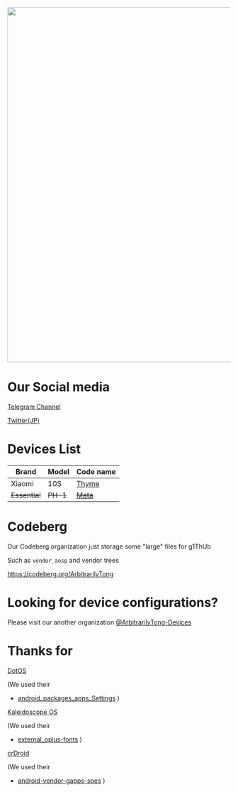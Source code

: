 <div align="center">
<img src="https://github.com/ArbitrarilyTong/.github/raw/main/ReadmeBlock-v3.png" width=800px>
</div>

# Our Social media
[Telegram Channel](https://t.me/ArbitrarilyTong)

[Twitter(JP)](https://twitter.com/Ninni_kiri_jp)

# Devices List

| Brand  | Model | Code name |
| ------ | ----- | --------- |
| Xiaomi | 10S   | [Thyme](https://arbitrarilytong.win/thyme.html)     |
| ~~Essential~~ | ~~PH-1~~   | ~~[Mata](https://arbitrarilytong.win/mata.html)~~     |

# Codeberg
Our Codeberg organization just storage some "large" files for g1ThUb

Such as `vendor_aosp` and vendor trees

https://codeberg.org/ArbitrarilyTong

# Looking for device configurations?
Please visit our another organization [@ArbitrarilyTong-Devices](https://github.com/ArbitrarilyTong-Devices)

# Thanks for
[DotOS][dot]

(We used their 
 - [android_packages_apps_Settings][android_packages_apps_Settings]
)

[Kaleidoscope OS][kscope]

(We used their
- [external_oplus-fonts][external_oplus-fonts]
)

[crDroid][crd]

(We used their
- [android-vendor-gapps-spes][android-vendor-gapps-spes]
)

[dot]: https://github/DotOS
[android_packages_apps_Settings]: https://github.com/DotOS/android_packages_apps_Settings
[kscope]: https://github.com/Project-Kaleidoscope/
[external_oplus-fonts]: https://gitlab.com/Project-Kaleidoscope/android_external_oplus-fonts
[crd]: https://github.com/crdroidandroid
[android-vendor-gapps-spes]: (https://gitlab.com/crdroidandroid/android-vendor-gapps-spes/)
